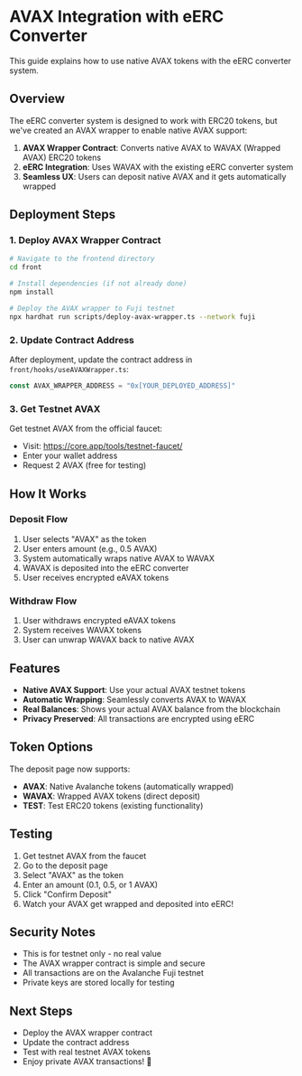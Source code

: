 # AVAX Integration with eERC Converter

This guide explains how to use native AVAX tokens with the eERC converter system.

## Overview

The eERC converter system is designed to work with ERC20 tokens, but we've created an AVAX wrapper to enable native AVAX support:

1. **AVAX Wrapper Contract**: Converts native AVAX to WAVAX (Wrapped AVAX) ERC20 tokens
2. **eERC Integration**: Uses WAVAX with the existing eERC converter system
3. **Seamless UX**: Users can deposit native AVAX and it gets automatically wrapped

## Deployment Steps

### 1. Deploy AVAX Wrapper Contract

```bash
# Navigate to the frontend directory
cd front

# Install dependencies (if not already done)
npm install

# Deploy the AVAX wrapper to Fuji testnet
npx hardhat run scripts/deploy-avax-wrapper.ts --network fuji
```

### 2. Update Contract Address

After deployment, update the contract address in `front/hooks/useAVAXWrapper.ts`:

```typescript
const AVAX_WRAPPER_ADDRESS = "0x[YOUR_DEPLOYED_ADDRESS]"
```

### 3. Get Testnet AVAX

Get testnet AVAX from the official faucet:
- Visit: https://core.app/tools/testnet-faucet/
- Enter your wallet address
- Request 2 AVAX (free for testing)

## How It Works

### Deposit Flow
1. User selects "AVAX" as the token
2. User enters amount (e.g., 0.5 AVAX)
3. System automatically wraps native AVAX to WAVAX
4. WAVAX is deposited into the eERC converter
5. User receives encrypted eAVAX tokens

### Withdraw Flow
1. User withdraws encrypted eAVAX tokens
2. System receives WAVAX tokens
3. User can unwrap WAVAX back to native AVAX

## Features

- **Native AVAX Support**: Use your actual AVAX testnet tokens
- **Automatic Wrapping**: Seamlessly converts AVAX to WAVAX
- **Real Balances**: Shows your actual AVAX balance from the blockchain
- **Privacy Preserved**: All transactions are encrypted using eERC

## Token Options

The deposit page now supports:
- **AVAX**: Native Avalanche tokens (automatically wrapped)
- **WAVAX**: Wrapped AVAX tokens (direct deposit)
- **TEST**: Test ERC20 tokens (existing functionality)

## Testing

1. Get testnet AVAX from the faucet
2. Go to the deposit page
3. Select "AVAX" as the token
4. Enter an amount (0.1, 0.5, or 1 AVAX)
5. Click "Confirm Deposit"
6. Watch your AVAX get wrapped and deposited into eERC!

## Security Notes

- This is for testnet only - no real value
- The AVAX wrapper contract is simple and secure
- All transactions are on the Avalanche Fuji testnet
- Private keys are stored locally for testing

## Next Steps

- Deploy the AVAX wrapper contract
- Update the contract address
- Test with real testnet AVAX tokens
- Enjoy private AVAX transactions! 🚀
